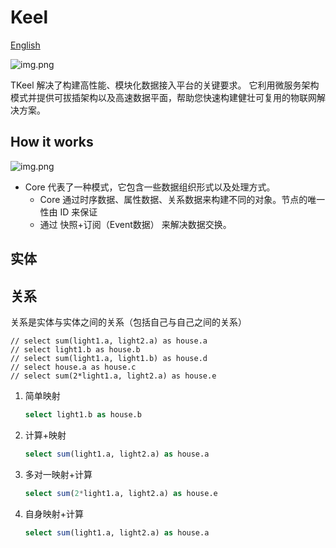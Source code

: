 # Keel
[English](README.md)

![img.png](docs/images/img/architecture.png)

TKeel 解决了构建高性能、模块化数据接入平台的关键要求。 它利用微服务架构模式并提供可拔插架构以及高速数据平面，帮助您快速构建健壮可复用的物联网解决方案。

## How it works

![img.png](docs/images/img/layer.png)

 - Core 代表了一种模式，它包含一些数据组织形式以及处理方式。
    - Core 通过时序数据、属性数据、关系数据来构建不同的对象。节点的唯一性由 ID 来保证
    - 通过 快照+订阅（Event数据） 来解决数据交换。
    
    

## 实体

## 关系
关系是实体与实体之间的关系（包括自己与自己之间的关系）


	// select sum(light1.a, light2.a) as house.a
	// select light1.b as house.b
	// select sum(light1.a, light1.b) as house.d
	// select house.a as house.c
	// select sum(2*light1.a, light2.a) as house.e


1. 简单映射
    ```sql
    select light1.b as house.b
    ``` 
2. 计算+映射
    ```sql
    select sum(light1.a, light2.a) as house.a
    ```
3. 多对一映射+计算
    ```sql
   	select sum(2*light1.a, light2.a) as house.e
	
    ```
4. 自身映射+计算
    ```sql
	select sum(light1.a, light2.a) as house.a
    ```
    
 